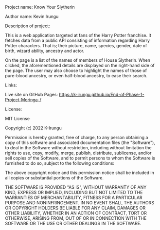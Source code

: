 Project name: Know Your Slytherin

Author name: Kevin Irungu

Description of project:

This is a web application targeted at fans of the Harry Potter franchise. It fetches data from a public API consisting of information regarding Harry Potter characters. That is; their picture, name, species, gender, date of birth, wizard ability, ancestry and actor. 

On the page is a list of the names of members of House Slytherin. When clicked, the aforementioned details are displayed on the right-hand side of the page. The user may also choose to highlight the names of those of pure-blood ancestry, or even half-blood ancestry, to ease their search.

Links:

Live site on GitHub Pages: https://k-irungu.github.io/End-of-Phase-1-Project-Moringa-/

License:

MIT License

Copyright (c) 2022 K-Irungu

Permission is hereby granted, free of charge, to any person obtaining a copy of this software and associated documentation files (the "Software"), to deal in the Software without restriction, including without limitation the rights to use, copy, modify, merge, publish, distribute, sublicense, and/or sell copies of the Software, and to permit persons to whom the Software is furnished to do so, subject to the following conditions:

The above copyright notice and this permission notice shall be included in all copies or substantial portions of the Software.

THE SOFTWARE IS PROVIDED "AS IS", WITHOUT WARRANTY OF ANY KIND, EXPRESS OR IMPLIED, INCLUDING BUT NOT LIMITED TO THE WARRANTIES OF MERCHANTABILITY, FITNESS FOR A PARTICULAR PURPOSE AND NONINFRINGEMENT. IN NO EVENT SHALL THE AUTHORS OR COPYRIGHT HOLDERS BE LIABLE FOR ANY CLAIM, DAMAGES OR OTHER LIABILITY, WHETHER IN AN ACTION OF CONTRACT, TORT OR OTHERWISE, ARISING FROM, OUT OF OR IN CONNECTION WITH THE SOFTWARE OR THE USE OR OTHER DEALINGS IN THE SOFTWARE.


